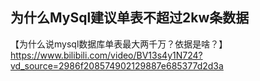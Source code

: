 ## 为什么MySql建议单表不超过2kw条数据
【为什么说mysql数据库单表最大两千万？依据是啥？】https://www.bilibili.com/video/BV13s4y1N724?vd_source=2986f208574902129887e685377d2d3a

